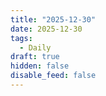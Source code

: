 ```yaml
---
title: "2025-12-30"
date: 2025-12-30
tags:
  - Daily
draft: true
hidden: false
disable_feed: false
---
```


